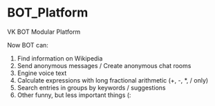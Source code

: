 # BOT_Platform
VK BOT Modular Platform

Now BOT can: 

1) Find information on Wikipedia
2) Send anonymous messages / Create anonymous chat rooms
3) Engine voice text
4) Calculate expressions with long fractional arithmetic (+, -, *, / only)
5) Search entries in groups by keywords / suggestions
6) Other funny, but less important things (:

